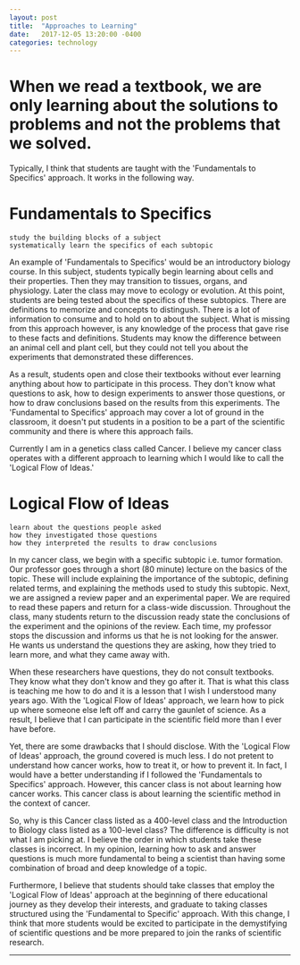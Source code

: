 ```yaml
---
layout: post
title:  "Approaches to Learning"
date:   2017-12-05 13:20:00 -0400
categories: technology
---
```


# When we read a textbook, we are only learning about the solutions to problems and not the problems that we solved.

Typically, I think that students are taught with the 'Fundamentals to Specifics' approach. It works in the following way.

# Fundamentals to Specifics

	study the building blocks of a subject
	systematically learn the specifics of each subtopic

An example of 'Fundamentals to Specifics' would be an introductory biology course. In this subject, students typically begin learning about cells and their properties. Then they may transition to tissues, organs, and physiology. Later the class may move to ecology or evolution. At this point, students are being tested about the specifics of these subtopics. There are definitions to memorize and concepts to distingush. There is a lot of information to consume and to hold on to about the subject. What is missing from this approach however, is any knowledge of the process that gave rise to these facts and definitions. Students may know the difference between an animal cell and plant cell, but they could not tell you about the experiments that demonstrated these differences.

As a result, students open and close their textbooks without ever learning anything about how to participate in this process. They don't know what questions to ask, how to design experiments to answer those questions, or how to draw conclusions based on the results from this experiments. The 'Fundamental to Specifics' approach may cover a lot of ground in the classroom, it doesn't put students in a position to be a part of the scientific community and there is where this approach fails.

Currently I am in a genetics class called Cancer. I believe my cancer class operates with a different approach to learning which I would like to call the 'Logical Flow of Ideas.'

# Logical Flow of Ideas

	learn about the questions people asked
	how they investigated those questions
	how they interpreted the results to draw conclusions

In my cancer class, we begin with a specific subtopic i.e. tumor formation. Our professor goes through a short (80 minute) lecture on the basics of the topic. These will include explaining the importance of the subtopic, defining related terms, and explaining the methods used to study this subtopic. Next, we are assigned a review paper and an experimental paper. We are required to read these papers and return for a class-wide discussion. Throughout the class, many students return to the discussion ready state the conclusions of the experiment and the opinions of the review. Each time, my professor stops the discussion and informs us that he is not looking for the answer. He wants us understand the questions they are asking, how they tried to learn more, and what they came away with.

When these researchers have questions, they do not consult textbooks. They know what they don't know and they go after it. That is what this class is teaching me how to do and it is a lesson that I wish I understood many years ago. With the 'Logical Flow of Ideas' approach, we learn how to pick up where someone else left off and carry the gaunlet of science. As a result, I believe that I can participate in the scientific field more than I ever have before.

Yet, there are some drawbacks that I should disclose. With the 'Logical Flow of Ideas' approach, the ground covered is much less. I do not pretent to understand how cancer works, how to treat it, or how to prevent it. In fact, I would have a better understanding if I followed the 'Fundamentals to Specifics' approach. However, this cancer class is not about learning how cancer works. This cancer class is about learning the scientific method in the context of cancer.

So, why is this Cancer class listed as a 400-level class and the Introduction to Biology class listed as a 100-level class? The difference is difficulty is not what I am picking at. I believe the order in which students take these classes is incorrect. In my opinion, learning how to ask and answer questions is much more fundamental to being a scientist than having some combination of broad and deep knowledge of a topic.

Furthermore, I believe that students should take classes that employ the 'Logical Flow of Ideas' approach at the beginning of there educational journey as they develop their interests, and graduate to taking classes structured using the 'Fundamental to Specific' approach. With this change, I think that more students would be excited to participate in the demystifying of scientific questions and be more prepared to join the ranks of scientific research.

---